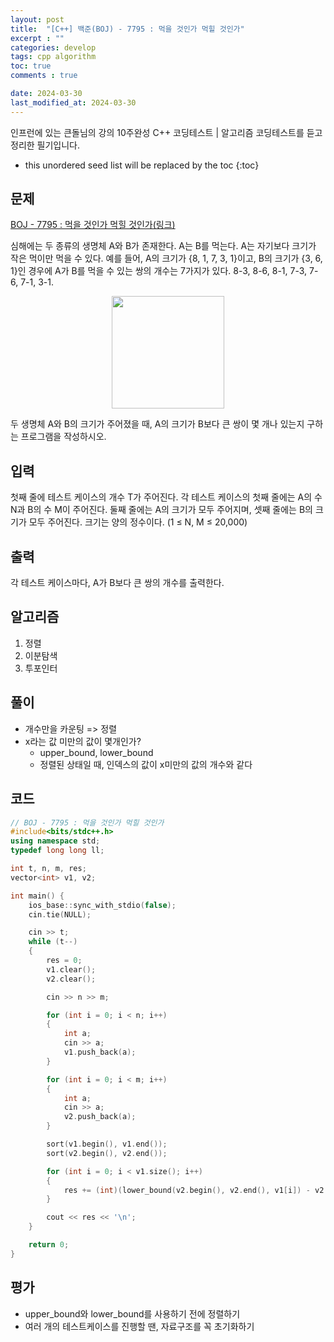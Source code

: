 ```yaml
---
layout: post
title:  "[C++] 백준(BOJ) - 7795 : 먹을 것인가 먹힐 것인가"
excerpt : ""
categories: develop
tags: cpp algorithm
toc: true
comments : true

date: 2024-03-30
last_modified_at: 2024-03-30
---
```

> <span style="font-size: 80%">
인프런에 있는 큰돌님의 강의 10주완성 C++ 코딩테스트 | 알고리즘 코딩테스트를 듣고 정리한 필기입니다.</span>

<!--more-->

* this unordered seed list will be replaced by the toc
{:toc}

## 문제 

[BOJ - 7795 : 먹을 것인가 먹힐 것인가(링크)](https://www.acmicpc.net/problem/7795) 

심해에는 두 종류의 생명체 A와 B가 존재한다. A는 B를 먹는다. A는 자기보다 크기가 작은 먹이만 먹을 수 있다. 예를 들어, A의 크기가 {8, 1, 7, 3, 1}이고, B의 크기가 {3, 6, 1}인 경우에 A가 B를 먹을 수 있는 쌍의 개수는 7가지가 있다. 8-3, 8-6, 8-1, 7-3, 7-6, 7-1, 3-1.

<p align = "center">
    <img src = "https://onlinejudgeimages.s3-ap-northeast-1.amazonaws.com/upload/images/ee(1).png" width = 180>
</p>

두 생명체 A와 B의 크기가 주어졌을 때, A의 크기가 B보다 큰 쌍이 몇 개나 있는지 구하는 프로그램을 작성하시오.

## 입력
첫째 줄에 테스트 케이스의 개수 T가 주어진다. 각 테스트 케이스의 첫째 줄에는 A의 수 N과 B의 수 M이 주어진다. 둘째 줄에는 A의 크기가 모두 주어지며, 셋째 줄에는 B의 크기가 모두 주어진다. 크기는 양의 정수이다. (1 ≤ N, M ≤ 20,000) 


## 출력
각 테스트 케이스마다, A가 B보다 큰 쌍의 개수를 출력한다.


## 알고리즘
1. 정렬
2. 이분탐색
3. 투포인터

## 풀이
- 개수만을 카운팅 => 정렬
- x라는 값 미만의 값이 몇개인가?
  - upper_bound, lower_bound
  - 정렬된 상태일 때, 인덱스의 값이 x미만의 값의 개수와 같다

## 코드
```cpp
// BOJ - 7795 : 먹을 것인가 먹힐 것인가
#include<bits/stdc++.h>
using namespace std;
typedef long long ll;

int t, n, m, res;
vector<int> v1, v2;

int main() {
    ios_base::sync_with_stdio(false);
    cin.tie(NULL);

    cin >> t;
    while (t--)
    {
        res = 0;
        v1.clear();
        v2.clear();

        cin >> n >> m;

        for (int i = 0; i < n; i++)
        {
            int a;
            cin >> a;
            v1.push_back(a);
        }

        for (int i = 0; i < m; i++)
        {
            int a;
            cin >> a;
            v2.push_back(a);
        }

        sort(v1.begin(), v1.end());
        sort(v2.begin(), v2.end());

        for (int i = 0; i < v1.size(); i++)
        {
            res += (int)(lower_bound(v2.begin(), v2.end(), v1[i]) - v2.begin());
        }

        cout << res << '\n';
    }

    return 0;
}
```

## 평가  
- upper_bound와 lower_bound를 사용하기 전에 정렬하기
- 여러 개의 테스트케이스를 진행할 땐, 자료구조를 꼭 초기화하기